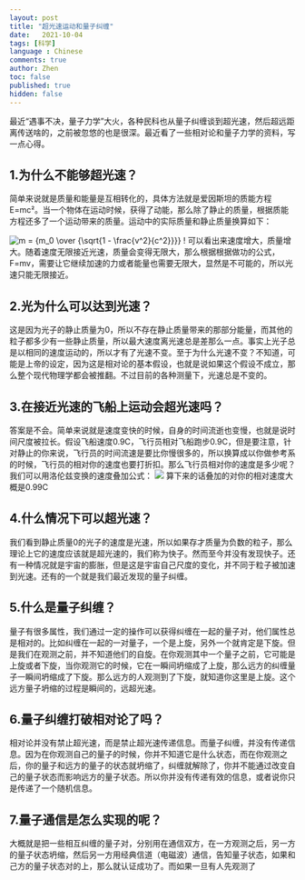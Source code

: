 ```yaml
---
layout: post
title: "超光速运动和量子纠缠"
date:   2021-10-04
tags: [科学]
language : Chinese
comments: true
author: Zhen
toc: false
published: true
hidden: false
---
```

最近“遇事不决，量子力学”大火，各种民科也从量子纠缠谈到超光速，然后超远距离传送啥的，之前被忽悠的也是很深。最近看了一些相对论和量子力学的资料，写一点心得。

## 1.为什么不能够超光速？
简单来说就是质量和能量是互相转化的，具体方法就是爱因斯坦的质能方程E=mc²。当一个物体在运动时候，获得了动能，那么除了静止的质量，根据质能方程还多了一个运动带来的质量。运动中的实际质量和静止质量换算如下：

![m = {m_0 \over {\sqrt{1 - \frac{v^2}{c^2}}}} \!](https://wikimedia.org/api/rest_v1/media/math/render/svg/be63cf916fe200d9accdd16e246e2e590a92379a)
可以看出来速度增大，质量增大。随着速度无限接近光速，质量会变得无限大，那么根据根据做功的公式，F=mv，需要让它继续加速的力或者能量也需要无限大，显然是不可能的，所以光速只能无限接近。

## 2.光为什么可以达到光速？
这是因为光子的静止质量为0，所以不存在静止质量带来的那部分能量，而其他的粒子都多少有一些静止质量，所以最大速度离光速总是差那么一点。事实上光子总是以相同的速度运动的，所以才有了光速不变。至于为什么光速不变？不知道，可能是上帝的设定，因为这是相对论的基本假设，也就是说如果这个假设不成立，那么整个现代物理学都会被推翻。不过目前的各种测量下，光速总是不变的。

## 3.在接近光速的飞船上运动会超光速吗？
答案是不会。简单来说就是速度变快的时候，自身的时间流逝也变慢，也就是说时间尺度被拉长。假设飞船速度0.9C，飞行员相对飞船跑步0.9C，但是要注意，针对静止的你来说，飞行员的时间流速是要比你慢很多的，所以换算成以你做参考系的时候，飞行员的相对你的速度也要打折扣。那么飞行员相对你的速度是多少呢？我们可以用洛伦兹变换的速度叠加公式：
![](https://pic2.zhimg.com/80/f9b4560525b8279b3f92d81405a057c0_1440w.jpg?source=1940ef5c)
算下来的话叠加的对你的相对速度大概是0.99C

## 4.什么情况下可以超光速？
我们看到静止质量0的光子的速度是光速，所以如果存才质量为负数的粒子，那么理论上它的速度应该就是超光速的，我们称为快子。然而至今并没有发现快子。还有一种情况就是宇宙的膨胀，但是这是宇宙自己尺度的变化，并不同于粒子被加速到光速。还有的一个就是我们最近发现的量子纠缠。

## 5.什么是量子纠缠？
量子有很多属性，我们通过一定的操作可以获得纠缠在一起的量子对，他们属性总是相对的。比如纠缠在一起的一对量子，一个是上旋，另外一个就肯定是下旋。但是我们在观测之前，并不知道他们的自旋。在你观测其中一个量子之前，它可能是上旋或者下旋，当你观测它的时候，它在一瞬间坍缩成了上旋，那么远方的纠缠量子一瞬间坍缩成了下旋。那么远方的人观测到了下旋，就知道你这里是上旋。这个远方量子坍缩的过程是瞬间的，远超光速。

## 6.量子纠缠打破相对论了吗？
相对论并没有禁止超光速，而是禁止超光速传递信息。而量子纠缠，并没有传递信息。因为在你观测自己的量子的时候，你并不知道它是什么状态，而在你观测之后，你的量子和远方的量子的状态就坍缩了，纠缠就解除了，你并不能通过改变自己的量子状态而影响远方的量子状态。所以你并没有传递有效的信息，或者说你只是传递了一个随机信息。

## 7.量子通信是怎么实现的呢？
大概就是把一些相互纠缠的量子对，分别用在通信双方，在一方观测之后，另一方的量子状态坍缩，然后另一方用经典信道（电磁波）通信，告知量子状态，如果和己方的量子状态对的上，那么就认证成功了。而如果一旦有人先观测了
<!--stackedit_data:
eyJoaXN0b3J5IjpbLTE5NDM1ODY2NDIsMTcyOTYxODg4NSw1Nj
I2NTA5NDAsMTk3ODQ3ODAyMCwzMzA4MjMxNTUsLTIwNTQ3MDM2
NDcsLTE3MDAxOTQ0MDYsMjAyMTQ4Njk3Nyw0MjU1MDc4OTQsLT
IwMjM5NTA1ODEsLTU1ODcxNjM1NCw3MTg5Mzc2MTUsLTE2MzUw
MjM1OSwxNjA4MDkwODIwLDIxNDU3NzEzMzQsMzc2Mzc3NzY0XX
0=
-->